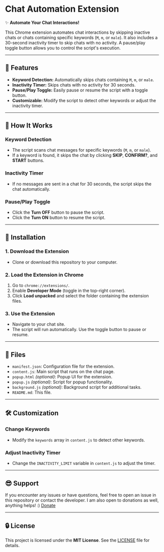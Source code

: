 # Chat Automation Extension

✨ **Automate Your Chat Interactions!**

This Chrome extension automates chat interactions by skipping inactive chats or chats containing specific keywords (`M`, `m`, or `male`). It also includes a 30-second inactivity timer to skip chats with no activity. A pause/play toggle button allows you to control the script's execution.

---

## 🔧 Features

- **Keyword Detection:** Automatically skips chats containing `M`, `m`, or `male`.
- **Inactivity Timer:** Skips chats with no activity for 30 seconds.
- **Pause/Play Toggle:** Easily pause or resume the script with a toggle button.
- **Customizable:** Modify the script to detect other keywords or adjust the inactivity timer.

---

## 🔄 How It Works

### Keyword Detection
- The script scans chat messages for specific keywords (`M`, `m`, or `male`).
- If a keyword is found, it skips the chat by clicking **SKIP**, **CONFIRM?**, and **START** buttons.

### Inactivity Timer
- If no messages are sent in a chat for 30 seconds, the script skips the chat automatically.

### Pause/Play Toggle
- Click the **Turn OFF** button to pause the script.
- Click the **Turn ON** button to resume the script.

---

## 📁 Installation

### 1. Download the Extension
- Clone or download this repository to your computer.

### 2. Load the Extension in Chrome
1. Go to `chrome://extensions/`.
2. Enable **Developer Mode** (toggle in the top-right corner).
3. Click **Load unpacked** and select the folder containing the extension files.

### 3. Use the Extension
- Navigate to your chat site.
- The script will run automatically. Use the toggle button to pause or resume.

---

## 📂 Files

- `manifest.json`: Configuration file for the extension.
- `content.js`: Main script that runs on the chat page.
- `popup.html` *(optional)*: Popup UI for the extension.
- `popup.js` *(optional)*: Script for popup functionality.
- `background.js` *(optional)*: Background script for additional tasks.
- `README.md`: This file.

---

## 🛠️ Customization

### Change Keywords
- Modify the `keywords` array in `content.js` to detect other keywords.

### Adjust Inactivity Timer
- Change the `INACTIVITY_LIMIT` variable in `content.js` to adjust the timer.

---

## 😎 Support
If you encounter any issues or have questions, feel free to open an issue in this repository or contact the developer. I am also open to donations as well, anything helps! :)
[Donate]([https://github.com](https://www.paypal.com/donate/?business=T2EP6GNUVE3NJ&no_recurring=1&item_name=Hello%21+Thank+you+for+supporting+my+work%2C+I+really+do+appreciate+every+donation%21+May+you+have+a+blessed+day%2C+happy+to+help%21&currency_code=USD))


---

## 🔒 License
This project is licensed under the **MIT License**. See the [LICENSE](LICENSE) file for details.

